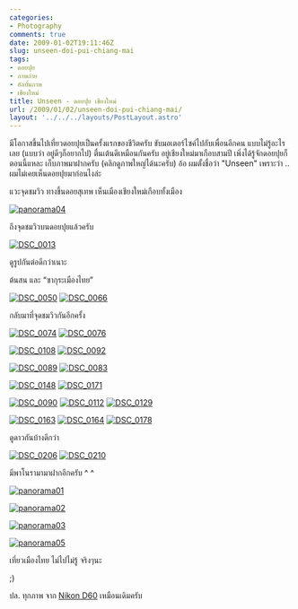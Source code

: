 ```yaml
---
categories:
- Photography
comments: true
date: 2009-01-02T19:11:46Z
slug: unseen-doi-pui-chiang-mai
tags:
- ดอยปุย
- ภาพถ่าย
- อัลบั้มภาพ
- เชียงใหม่
title: Unseen - ดอยปุย เชียงใหม่
url: /2009/01/02/unseen-doi-pui-chiang-mai/
layout: '../../../layouts/PostLayout.astro'
---
```


มีโอกาสขึ้นไปเที่ยวดอยปุยเป็นครั้งแรกของชีวิตครับ ขับมอเตอร์ไซค์ไปกับเพื่อนอีกคน แบบไม่รู้อะไรเลย (แบบว่า อยู่ดีๆก็อยากไป) ตื่นเต้นดีเหมือนกันครับ อยู่เชียงใหม่มาเกือบสามปี เพิ่งได้รู้จักดอยปุยก็ตอนนี้แหละ เก็บภาพมาฝากครับ (คลิกดูภาพใหญ่ได้นะครับ) อ้อ ผมตั้งชื่อว่า "Unseen" เพราะว่า .. ผมไม่เคยเห็นดอยปุยมาก่อนไงล่ะ



แวะจุดชมวิว ทางขึ้นดอยสุเทพ เห็นเมืองเชียงใหม่เกือบทั้งเมือง



[![panorama04](https://armno.in.th/wp-content/uploads/2009/01/panorama04-thumb.jpg)](https://armno.in.th/wp-content/uploads/2009/01/panorama04.jpg)



ถึงจุดชมวิวบนดอยปุยแล้วครับ



[![DSC_0013](https://armno.in.th/wp-content/uploads/2009/01/dsc-0013-thumb.jpg)](https://armno.in.th/wp-content/uploads/2009/01/dsc-0013.jpg)



ดูรูปกันต่อดีกว่าเนาะ



ต้นสน และ “ซากุระเมืองไทย”



[![DSC_0050](https://armno.in.th/wp-content/uploads/2009/01/dsc-0050-thumb.jpg)](https://armno.in.th/wp-content/uploads/2009/01/dsc-0050.jpg) [![DSC_0066](https://armno.in.th/wp-content/uploads/2009/01/dsc-0066-thumb.jpg)](https://armno.in.th/wp-content/uploads/2009/01/dsc-0066.jpg)



กลับมาที่จุดชมวิวกันอีกครั้ง



[![DSC_0074](https://armno.in.th/wp-content/uploads/2009/01/dsc-0074-thumb.jpg)](https://armno.in.th/wp-content/uploads/2009/01/dsc-0074.jpg) [![DSC_0076](https://armno.in.th/wp-content/uploads/2009/01/dsc-0076-thumb.jpg)](https://armno.in.th/wp-content/uploads/2009/01/dsc-0076.jpg)



[![DSC_0108](https://armno.in.th/wp-content/uploads/2009/01/dsc-0108-thumb.jpg)](https://armno.in.th/wp-content/uploads/2009/01/dsc-0108.jpg) [![DSC_0092](https://armno.in.th/wp-content/uploads/2009/01/dsc-0092-thumb.jpg)](https://armno.in.th/wp-content/uploads/2009/01/dsc-0092.jpg)



[![DSC_0089](https://armno.in.th/wp-content/uploads/2009/01/dsc-0089-thumb.jpg)](https://armno.in.th/wp-content/uploads/2009/01/dsc-0089.jpg) [![DSC_0083](https://armno.in.th/wp-content/uploads/2009/01/dsc-0083-thumb.jpg)](https://armno.in.th/wp-content/uploads/2009/01/dsc-0083.jpg)



[![DSC_0148](https://armno.in.th/wp-content/uploads/2009/01/dsc-0148-thumb.jpg)](https://armno.in.th/wp-content/uploads/2009/01/dsc-0148.jpg) [![DSC_0171](https://armno.in.th/wp-content/uploads/2009/01/dsc-0171-thumb.jpg)](https://armno.in.th/wp-content/uploads/2009/01/dsc-0171.jpg)



[![DSC_0090](https://armno.in.th/wp-content/uploads/2009/01/dsc-0090-thumb.jpg)](https://armno.in.th/wp-content/uploads/2009/01/dsc-0090.jpg) [![DSC_0112](https://armno.in.th/wp-content/uploads/2009/01/dsc-0112-thumb.jpg)](https://armno.in.th/wp-content/uploads/2009/01/dsc-0112.jpg) [![DSC_0129](https://armno.in.th/wp-content/uploads/2009/01/dsc-0129-thumb.jpg)](https://armno.in.th/wp-content/uploads/2009/01/dsc-0129.jpg)



[![DSC_0163](https://armno.in.th/wp-content/uploads/2009/01/dsc-0163-thumb.jpg)](https://armno.in.th/wp-content/uploads/2009/01/dsc-0163.jpg) [![DSC_0164](https://armno.in.th/wp-content/uploads/2009/01/dsc-0164-thumb.jpg)](https://armno.in.th/wp-content/uploads/2009/01/dsc-0164.jpg) [![DSC_0178](https://armno.in.th/wp-content/uploads/2009/01/dsc-0178-thumb.jpg)](https://armno.in.th/wp-content/uploads/2009/01/dsc-0178.jpg)



ดูดาวกันบ้างดีกว่า



[![DSC_0206](https://armno.in.th/wp-content/uploads/2009/01/dsc-0206-thumb.jpg)](https://armno.in.th/wp-content/uploads/2009/01/dsc-0206.jpg) [![DSC_0210](https://armno.in.th/wp-content/uploads/2009/01/dsc-0210-thumb.jpg)](https://armno.in.th/wp-content/uploads/2009/01/dsc-0210.jpg)

















































มีพาโนรามามาฝากอีกครับ ^ ^



[![panorama01](https://armno.in.th/wp-content/uploads/2009/01/panorama01-thumb.jpg)](https://armno.in.th/wp-content/uploads/2009/01/panorama01.jpg)



[![panorama02](https://armno.in.th/wp-content/uploads/2009/01/panorama02-thumb.jpg)](https://armno.in.th/wp-content/uploads/2009/01/panorama02.jpg)



[![panorama03](https://armno.in.th/wp-content/uploads/2009/01/panorama03-thumb.jpg)](https://armno.in.th/wp-content/uploads/2009/01/panorama03.jpg)



[![panorama05](https://armno.in.th/wp-content/uploads/2009/01/panorama05-thumb.jpg)](https://armno.in.th/wp-content/uploads/2009/01/panorama05.jpg)



เที่ยวเมืองไทย ไม่ไปไม่รู้ จริงๆนะ



;)



ปล. ทุกภาพ จาก [Nikon D60](https://armno.in.th/content/nikon-d60) เหมือนเดิมครับ
